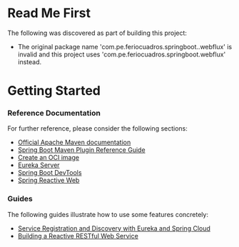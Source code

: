 # Read Me First
The following was discovered as part of building this project:

* The original package name 'com.pe.feriocuadros.springboot..webflux' is invalid and this project uses 'com.pe.feriocuadros.springboot.webflux' instead.

# Getting Started

### Reference Documentation
For further reference, please consider the following sections:

* [Official Apache Maven documentation](https://maven.apache.org/guides/index.html)
* [Spring Boot Maven Plugin Reference Guide](https://docs.spring.io/spring-boot/docs/3.2.4/maven-plugin/reference/html/)
* [Create an OCI image](https://docs.spring.io/spring-boot/docs/3.2.4/maven-plugin/reference/html/#build-image)
* [Eureka Server](https://docs.spring.io/spring-cloud-netflix/docs/current/reference/html/#spring-cloud-eureka-server)
* [Spring Boot DevTools](https://docs.spring.io/spring-boot/docs/3.2.4/reference/htmlsingle/index.html#using.devtools)
* [Spring Reactive Web](https://docs.spring.io/spring-boot/docs/3.2.4/reference/htmlsingle/index.html#web.reactive)

### Guides
The following guides illustrate how to use some features concretely:

* [Service Registration and Discovery with Eureka and Spring Cloud](https://spring.io/guides/gs/service-registration-and-discovery/)
* [Building a Reactive RESTful Web Service](https://spring.io/guides/gs/reactive-rest-service/)

